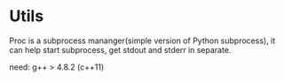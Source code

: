 # Utils
Proc is a subprocess mananger(simple version of Python subprocess), it can help start subprocess, get stdout and stderr in separate.

need:
    g++ > 4.8.2 (c++11)
